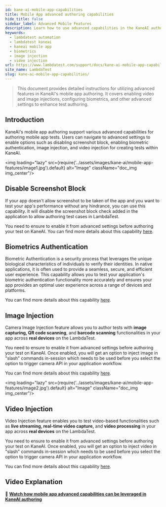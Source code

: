 ```yaml
---
id: kane-ai-mobile-app-capabilities
title: Mobile App advanced authoring capabilities
hide_title: false
sidebar_label: Advanced Mobile Features
description: Learn how to use advanced capabilities in the KaneAI authoring for mobile app tests
keywords:
  - lambdatest automation
  - lambdatest kaneai
  - kaneai mobile app
  - biometrics
  - image injection
  - video injection
url: https://www.lambdatest.com/support/docs/kane-ai-mobile-app-capabilities/
site_name: LambdaTest
slug: kane-ai-mobile-app-capabilities/
---
```



> This document provides detailed instructions for utilizing advanced features in KaneAI's mobile app authoring. It covers enabling video and image injections, configuring biometrics, and other advanced settings to enhance test authoring.

## Introduction

KaneAI's mobile app authoring support various advanced capabilities for authoring mobile app tests. Users can navigate to advanced settings to enable options such as disabling screenshot block, enabling biometric authentication, image injection, and video injection for creating tests within KaneAI.

<img loading="lazy" src={require('../assets/images/kane-ai/mobile-app-features/image1.jpg').default} alt="Image" className="doc_img img_center"/>

## Disable Screenshot Block

If your app doesn't allow screenshot to be taken of the app and you want to test your app's performance without any hindrance, you can use this capability. It will disable the screenshot block check added in the application to allow authoring test cases in LambdaTest.

You need to ensure to enable it from advanced settings before authoring your test on KaneAI. You can find more details about this capability [here](https://www.lambdatest.com/support/docs/disable-screenshot-block/).

## Biometrics Authentication

Biometric Authentication is a security process that leverages the unique biological characteristics of individuals to verify their identities. In native applications, it is often used to provide a seamless, secure, and efficient user experience. This capability allows you to test your application's biometric authentication functionality more accurately and ensures your app provides an optimal user experience across a range of devices and platforms.

You can find more details about this capability [here](https://www.lambdatest.com/support/docs/biometric-authentication/).&#x20;

## Image Injection

Camera Image Injection feature allows you to author tests with **image capturing, QR code scanning**, and **barcode scanning** functionalities in your app across **real devices** on the LambdaTest.

You need to ensure to enable it from advanced settings before authoring your test on KaneAI. Once enabled, you will get an option to inject image in "slash" commands in-session which needs to be used before you select the option to trigger camera API in your application workflow.

You can find more details about this capability [here](https://www.lambdatest.com/support/docs/camera-image-injection/).

<img loading="lazy" src={require('../assets/images/kane-ai/mobile-app-features/image2.jpg').default} alt="Image" className="doc_img img_center"/>

## Video Injection

Video Injection feature enables you to test video-based functionalities such as **live streaming, real-time video capture,** and **video processing** in your app across **real devices** on the LambdaTest.

You need to ensure to enable it from advanced settings before authoring your test on KaneAI. Once enabled, you will get an option to inject video in "slash" commands in-session which needs to be used before you select the option to trigger camera API in your application workflow.

You can find more details about this capability [here](https://www.lambdatest.com/support/docs/video-injection/).

## Video Explanation

🎥 **[Watch how mobile app advanced capabilities can be leveraged in KaneAI authoring](https://app.trupeer.ai/view/SZxMvBbih)**  
